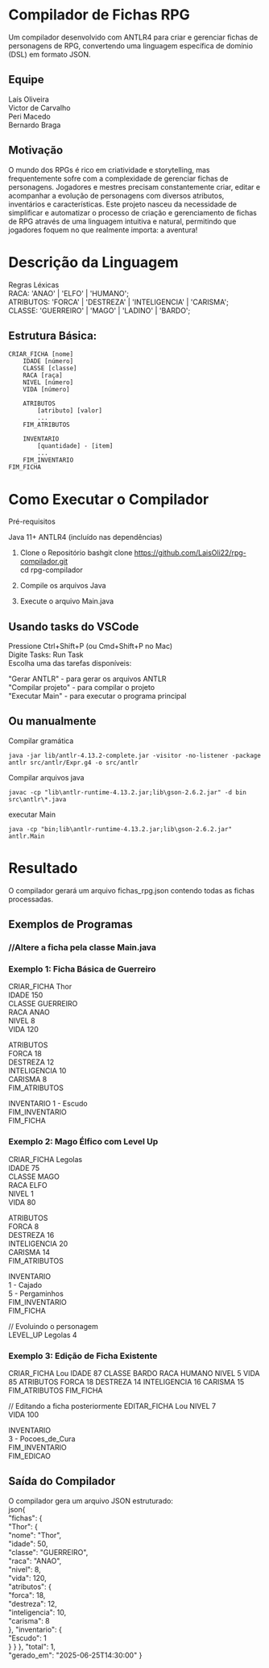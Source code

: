 # Compilador de Fichas RPG
Um compilador desenvolvido com ANTLR4 para criar e gerenciar fichas de personagens de RPG, convertendo uma linguagem específica de domínio (DSL) em formato JSON.

## Equipe

Laís Oliveira  
Victor de Carvalho  
Peri Macedo    
Bernardo Braga

## Motivação
O mundo dos RPGs é rico em criatividade e storytelling, mas frequentemente sofre com a complexidade de gerenciar fichas de personagens. Jogadores e mestres precisam constantemente criar, editar e acompanhar a evolução de personagens com diversos atributos, inventários e características.
Este projeto nasceu da necessidade de simplificar e automatizar o processo de criação e gerenciamento de fichas de RPG através de uma linguagem intuitiva e natural, permitindo que jogadores foquem no que realmente importa: a aventura!

# Descrição da Linguagem

Regras Léxicas  
RACA: 'ANAO' | 'ELFO' | 'HUMANO';  
ATRIBUTOS: 'FORCA' | 'DESTREZA' | 'INTELIGENCIA' | 'CARISMA';  
CLASSE: 'GUERREIRO' | 'MAGO' | 'LADINO' | 'BARDO';  

## Estrutura Básica:

    CRIAR_FICHA [nome]
        IDADE [número]
        CLASSE [classe]
        RACA [raça]
        NIVEL [número]
        VIDA [número]
        
        ATRIBUTOS
            [atributo] [valor]
            ...
        FIM_ATRIBUTOS
        
        INVENTARIO
            [quantidade] - [item]
            ...
        FIM_INVENTARIO
    FIM_FICHA

# Como Executar o Compilador
Pré-requisitos

Java 11+
ANTLR4 (incluído nas dependências)

1. Clone o Repositório
bashgit clone https://github.com/LaisOli22/rpg-compilador.git  
cd rpg-compilador

2. Compile os arquivos Java

3. Execute o arquivo Main.java


## Usando tasks do VSCode

Pressione Ctrl+Shift+P (ou Cmd+Shift+P no Mac)  
Digite Tasks: Run Task    
Escolha uma das tarefas disponíveis:  

"Gerar ANTLR" - para gerar os arquivos ANTLR  
"Compilar projeto" - para compilar o projeto  
"Executar Main" - para executar o programa principal  

## Ou manualmente
Compilar gramática  

    java -jar lib/antlr-4.13.2-complete.jar -visitor -no-listener -package antlr src/antlr/Expr.g4 -o src/antlr  

Compilar arquivos java  

    javac -cp "lib\antlr-runtime-4.13.2.jar;lib\gson-2.6.2.jar" -d bin src\antlr\*.java  

executar Main  
 
    java -cp "bin;lib\antlr-runtime-4.13.2.jar;lib\gson-2.6.2.jar" antlr.Main  

# Resultado
O compilador gerará um arquivo fichas_rpg.json contendo todas as fichas processadas.  
## Exemplos de Programas
### //Altere a ficha pela classe Main.java  
### Exemplo 1: Ficha Básica de Guerreiro  
CRIAR_FICHA Thor  
IDADE 150  
CLASSE GUERREIRO    
RACA ANAO  
NIVEL 8  
VIDA 120  

ATRIBUTOS  
FORCA 18  
DESTREZA 12   
INTELIGENCIA 10  
CARISMA 8  
FIM_ATRIBUTOS  

INVENTARIO
1 - Escudo  
FIM_INVENTARIO  
FIM_FICHA  

### Exemplo 2: Mago Élfico com Level Up  
CRIAR_FICHA Legolas  
IDADE 75  
CLASSE MAGO  
RACA ELFO  
NIVEL 1  
VIDA 80  

ATRIBUTOS  
FORCA 8  
DESTREZA 16  
INTELIGENCIA 20  
CARISMA 14  
FIM_ATRIBUTOS  

INVENTARIO  
1 - Cajado  
5 - Pergaminhos  
FIM_INVENTARIO  
FIM_FICHA

// Evoluindo o personagem  
LEVEL_UP Legolas 4 

### Exemplo 3: Edição de Ficha Existente
CRIAR_FICHA Lou
IDADE 87
CLASSE BARDO
RACA HUMANO
NIVEL 5
VIDA 85
ATRIBUTOS
FORCA 18
DESTREZA 14
INTELIGENCIA 16
CARISMA 15
FIM_ATRIBUTOS
FIM_FICHA 

// Editando a ficha posteriormente
EDITAR_FICHA Lou 
NIVEL 7  
VIDA 100  

INVENTARIO  
3 - Pocoes_de_Cura   
FIM_INVENTARIO  
FIM_EDICAO   




## Saída do Compilador  
O compilador gera um arquivo JSON estruturado:    
json{  
  "fichas": {  
    "Thor": {  
      "nome": "Thor",  
      "idade": 50,  
      "classe": "GUERREIRO",  
      "raca": "ANAO",   
      "nivel": 8,  
      "vida": 120,  
      "atributos": {  
        "forca": 18,  
        "destreza": 12,    
        "inteligencia": 10,  
        "carisma": 8  
      },
      "inventario": {  
        "Escudo": 1  
      }
    }
  },
  "total": 1,  
  "gerado_em": "2025-06-25T14:30:00"
}